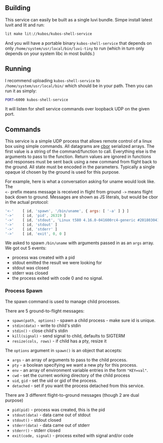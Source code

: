 ## Building

This service can easily be built as a single luvi bundle.  Simpe install latest
luvit and lit and run:

```sh
lit make lit://kubos/kubos-shell-service
```

And you will have a portable binary `kubos-shell-service` that depends on only
`/home/system/usr/local/bin/luvi-tiny` to run (which in turn only depends on
your system libc in most builds.)

## Running

I recommend uploading `kubos-shell-service` to `/home/system/usr/local/bin/`
which should be in your path.  Then you can run it as simply:

```sh
PORT=6000 kubos-shell-service
```

It will listen for shell service commands over loopback UDP on the given port.

## Commands

This service is a simple UDP process that allows remote control of a
linux box using simple commands.  All datagrams are
[cbor](http://cbor.io/) serialized arrays.  The first value is a string of
the command/function to call.  Everything else is the arguments to pass to
the function.  Return values are ignored in functions and responses must be
sent back using a new command from flight back to the ground.  All state
must be encoded in the parameters.  Typically a single opaque id chosen by
the ground is used for this purpose.

For example, here is what a conversation asking for uname would look like. The  
`<-` prefix means message is received in flight from ground `->` means flight
back down to ground.  Messages are shown as JS literals, but would be cbor in
the actual protocol:

```js
'<-'	[ id, 'spawn', '/bin/uname', { args: [ '-a' ] } ]
'->'	[ id, 'pid', 26319 ]
'->'	[ id, 'stdout', 'Linux t580 4.16.0-041600rc4-generic #201803041930 SMP Mon Mar 5 00:32:34 UTC 2018 x86_64 x86_64 x86_64 GNU/Linux\n' ]
'->'	[ id, 'stdout' ]
'->'	[ id, 'stderr' ]
'->'	[ id, 'exit', 0, 0 ]
```

We asked to spawn `/bin/uname` with arguments passed in as an `args` array.  We
got out 5 events:

- process was created with a pid
- stdout emitted the result we were looking for
- stdout was closed
- stderr was closed
- the process exited with code 0 and no signal.

### Process Spawn

The spawn command is used to manage child processes.

There are 5 ground-to-flight messages:

 - `spawn(path, options)` - spawn a child process - make sure id is unique.
 - `stdin(data)` - write to child's stdin
 - `stdin()` - close child's stdin
 - `kill(signal)` - send signal to child, defaults to SIGTERM
 - `resize(cols, rows)` - if child has a pty, resize it

The `options` argument in `spawn()` is an object that accepts:

 - `args` - an array of arguments to pass to the child process.
 - `pty` - a boolean specifying we want a new pty for this process.
 - `env` - an array of environment variable entries in the form `"KEY=val"`.
 - `cwd` - set the current working directory of the child process
 - `uid`, `gid` - set the uid or gid of the process.
 - `detached` - set if you want the process detached from this service.

There are 3 different flight-to-ground messages (though 2 are dual purpose)

 - `pid(pid)` - process was created, this is the pid
 - `stdout(data)` - data came out of stdout
 - `stdout()` - stdout closed
 - `stderr(data)` - data came out of stderr
 - `stderr()` - stderr closed
 - `exit(code, signal)` - process exited with signal and/or code
